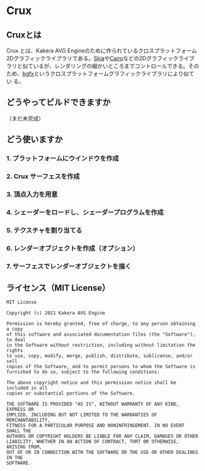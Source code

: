# Crux

##  Cruxとは

Crux とは、Kakera AVG Engineのために作られているクロスプラットフォーム2Dグラフィックライブラリである。[Skia](https://skia.org/)や[Cairo](https://www.cairographics.org/)などの2Dグラフィックライブラリと似ているが、レンダリングの細かいところまでコントロールできる。そのため、[bgfx](https://github.com/bkaradzic/bgfx)というクロスプラットフォームグラフィックライブラリにより似てい る。

## どうやってビルドできますか

（まだ未完成）

## どう使いますか

### 1. プラットフォームにウインドウを作成

### 2. Crux サーフェスを作成

### 3. 頂点入力を用意

### 4. シェーダーをロードし、シェーダープログラムを作成

### 5. テクスチャを割り当てる

### 6. レンダーオブジェクトを作成（オプション）

### 7. サーフェスでレンダーオブジェクトを描く

## ライセンス（MIT License）

```
MIT License

Copyright (c) 2021 Kakera AVG Engine

Permission is hereby granted, free of charge, to any person obtaining a copy
of this software and associated documentation files (the "Software"), to deal
in the Software without restriction, including without limitation the rights
to use, copy, modify, merge, publish, distribute, sublicense, and/or sell
copies of the Software, and to permit persons to whom the Software is
furnished to do so, subject to the following conditions:

The above copyright notice and this permission notice shall be included in all
copies or substantial portions of the Software.

THE SOFTWARE IS PROVIDED "AS IS", WITHOUT WARRANTY OF ANY KIND, EXPRESS OR
IMPLIED, INCLUDING BUT NOT LIMITED TO THE WARRANTIES OF MERCHANTABILITY,
FITNESS FOR A PARTICULAR PURPOSE AND NONINFRINGEMENT. IN NO EVENT SHALL THE
AUTHORS OR COPYRIGHT HOLDERS BE LIABLE FOR ANY CLAIM, DAMAGES OR OTHER
LIABILITY, WHETHER IN AN ACTION OF CONTRACT, TORT OR OTHERWISE, ARISING FROM,
OUT OF OR IN CONNECTION WITH THE SOFTWARE OR THE USE OR OTHER DEALINGS IN THE
SOFTWARE.
```

